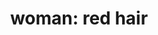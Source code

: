---
layout: smileys&emotion
title: "woman: red hair"
emoji: woman_red_hair
permalink: 👩‍🦰.html
image: assets/img/3moji/woman_red_hair.png
---